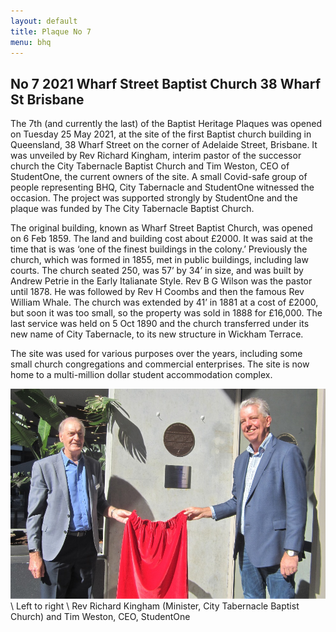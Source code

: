 ```yaml
---
layout: default
title: Plaque No 7
menu: bhq
---
```


## No 7 2021 Wharf Street Baptist Church 38 Wharf St Brisbane

The 7th (and currently the last) of the Baptist Heritage Plaques was opened on Tuesday 25 May 2021, at the site of the first Baptist church building in Queensland, 38 Wharf Street on the corner of Adelaide Street, Brisbane. It was unveiled by Rev Richard Kingham, interim pastor of the successor church the City Tabernacle Baptist Church and Tim Weston, CEO of StudentOne, the current owners of the site. A small Covid-safe group of people representing BHQ, City Tabernacle and StudentOne witnessed the occasion. The project was supported strongly by StudentOne and the plaque was funded by The City Tabernacle Baptist Church.

The original building, known as Wharf Street Baptist Church, was opened on 6 Feb 1859. The land and building cost about £2000. It was said at the time that is was ‘one of the finest buildings in the colony.’ Previously the church, which was formed in 1855, met in public buildings, including law courts. The church seated 250, was 57’ by 34’ in size, and was built by Andrew Petrie in the Early Italianate Style. Rev B G Wilson was the pastor until 1878. He was followed by Rev H Coombs and then the famous Rev William Whale. The church was extended by 41’ in 1881 at a cost of £2000, but soon it was too small, so the property was sold in 1888 for £16,000. The last service was held on 5 Oct 1890 and the church transferred under its new name of City Tabernacle, to its new structure in Wickham Terrace.

The site was used for various purposes over the years, including some small church congregations and commercial enterprises. The site is now home to a multi-million dollar student accommodation complex.

![Plaque 7 unveiling](/images/plaque07-unveil.jpg)\\
Left to right \\
Rev Richard Kingham (Minister, City Tabernacle Baptist Church) and Tim Weston, CEO, StudentOne

